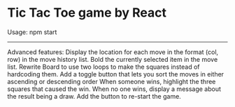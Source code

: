 # Tic Tac Toe game by React
Usage:
npm start

---

Advanced features:
Display the location for each move in the format (col, row) in the move history list.
Bold the currently selected item in the move list.
Rewrite Board to use two loops to make the squares instead of hardcoding them.
Add a toggle button that lets you sort the moves in either ascending or descending order
When someone wins, highlight the three squares that caused the win.
When no one wins, display a message about the result being a draw.
Add the button to re-start the game.

